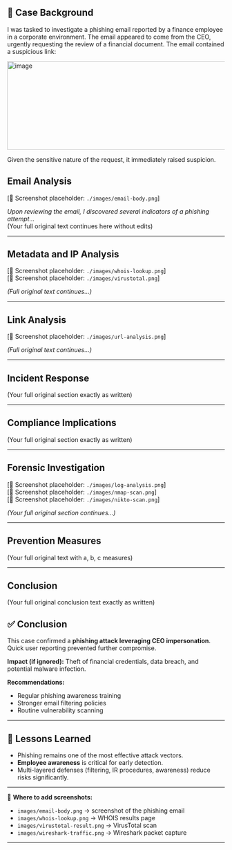 ## 📖 Case Background  
I was tasked to investigate a phishing email reported by a finance employee in a corporate environment. The email appeared to come from the CEO, urgently requesting the review of a financial document.
The email contained a suspicious link:  

<img width="561" height="205" alt="image" src="https://github.com/user-attachments/assets/64895b3d-1e0b-4f5e-ab1f-0048583fa0a4" />

Given the sensitive nature of the request, it immediately raised suspicion. 

## Email Analysis
[📸 Screenshot placeholder: `./images/email-body.png`]

_Upon reviewing the email, I discovered several indicators of a phishing attempt..._  
(Your full original text continues here without edits)

---

## Metadata and IP Analysis
[📸 Screenshot placeholder: `./images/whois-lookup.png`]  
[📸 Screenshot placeholder: `./images/virustotal.png`]

_(Full original text continues...)_

---

## Link Analysis
[📸 Screenshot placeholder: `./images/url-analysis.png`]  

_(Full original text continues...)_

---

## Incident Response
(Your full original section exactly as written)  

---

## Compliance Implications
(Your full original section exactly as written)  

---

## Forensic Investigation
[📸 Screenshot placeholder: `./images/log-analysis.png`]  
[📸 Screenshot placeholder: `./images/nmap-scan.png`]  
[📸 Screenshot placeholder: `./images/nikto-scan.png`]  

_(Your full original section continues...)_

---

## Prevention Measures
(Your full original text with a, b, c measures)

---

## Conclusion
(Your full original conclusion text exactly as written)

## ✅ Conclusion  
This case confirmed a **phishing attack leveraging CEO impersonation**. Quick user reporting prevented further compromise.  

**Impact (if ignored):** Theft of financial credentials, data breach, and potential malware infection.  

**Recommendations:**  
- Regular phishing awareness training  
- Stronger email filtering policies  
- Routine vulnerability scanning  

---

## 🔑 Lessons Learned  
- Phishing remains one of the most effective attack vectors.  
- **Employee awareness** is critical for early detection.  
- Multi-layered defenses (filtering, IR procedures, awareness) reduce risks significantly.  

---

📸 **Where to add screenshots:**  
- `images/email-body.png` → screenshot of the phishing email  
- `images/whois-lookup.png` → WHOIS results page  
- `images/virustotal-result.png` → VirusTotal scan  
- `images/wireshark-traffic.png` → Wireshark packet capture  

---
